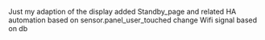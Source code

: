 Just my adaption of the display
added Standby_page and related HA automation based on sensor.panel_user_touched
change Wifi signal based on db
